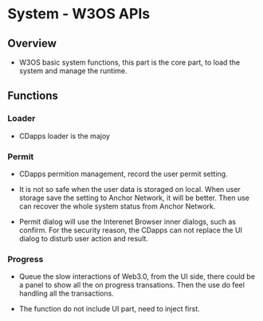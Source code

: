 # System - W3OS APIs

## Overview

- W3OS basic system functions, this part is the core part, to load the system and manage the runtime. 

## Functions

### Loader

- CDapps loader is the majoy 

### Permit

- CDapps permition management, record the user permit setting.

- It is not so safe when the user data is storaged on local. When user storage save the setting to Anchor Network, it will be better. Then use can recover the whole system status from Anchor Network.

- Permit dialog will use the Interenet Browser inner dialogs, such as confirm. For the security reason, the CDapps can not replace the UI dialog to disturb user action and result.

### Progress

- Queue the slow interactions of Web3.0, from the UI side, there could be a panel to show all the on progress transations. Then the use do feel handling all the transactions.

- The function do not include UI part, need to inject first.